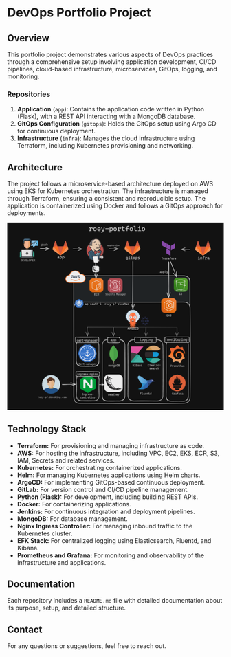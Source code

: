 # DevOps Portfolio Project

## Overview

This portfolio project demonstrates various aspects of DevOps practices through a comprehensive setup involving application development, CI/CD pipelines, cloud-based infrastructure, microservices, GitOps, logging, and monitoring.

### Repositories

1. **Application** (`app`): Contains the application code written in Python (Flask), with a REST API interacting with a MongoDB database.
2. **GitOps Configuration** (`gitops`): Holds the GitOps setup using Argo CD for continuous deployment.
3. **Infrastructure** (`infra`): Manages the cloud infrastructure using Terraform, including Kubernetes provisioning and networking.

## Architecture

The project follows a microservice-based architecture deployed on AWS using EKS for Kubernetes orchestration. The infrastructure is managed through Terraform, ensuring a consistent and reproducible setup. The application is containerized using Docker and follows a GitOps approach for deployments.

![Architecture Diagram](gitops/images/Full_architecture.png)

## Technology Stack

- **Terraform:** For provisioning and managing infrastructure as code.
- **AWS:** For hosting the infrastructure, including VPC, EC2, EKS, ECR, S3, IAM, Secrets and related services.
- **Kubernetes:** For orchestrating containerized applications.
- **Helm:** For managing Kubernetes applications using Helm charts.
- **ArgoCD:** For implementing GitOps-based continuous deployment.
- **GitLab:** For version control and CI/CD pipeline management.
- **Python (Flask):** For development, including building REST APIs.
- **Docker:** For containerizing applications.
- **Jenkins:** For continuous integration and deployment pipelines.
- **MongoDB:** For database management.
- **Nginx Ingress Controller:** For managing inbound traffic to the Kubernetes cluster.
- **EFK Stack:** For centralized logging using Elasticsearch, Fluentd, and Kibana.
- **Prometheus and Grafana:** For monitoring and observability of the infrastructure and applications.

## Documentation

Each repository includes a `README.md` file with detailed documentation about its purpose, setup, and detailed structure.

## Contact

For any questions or suggestions, feel free to reach out.
